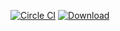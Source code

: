 [![Circle CI](https://circleci.com/gh/pity/pity.io/tree/master.svg?style=svg)](https://circleci.com/gh/pity/pity.io/tree/master) [ ![Download](https://api.bintray.com/packages/ethankhall/maven/pity/images/download.svg) ](https://bintray.com/ethankhall/maven/pity/_latestVersion)
